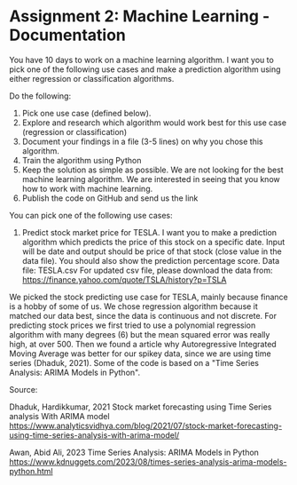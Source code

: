 # Assignment 2: Machine Learning - Documentation

You have 10 days to work on a machine learning algorithm.
I want you to pick one of the following use cases and make a prediction algorithm using either regression or
classification algorithms.

Do the following:

1. Pick one use case (defined below).
2. Explore and research which algorithm would work best for this use case (regression or classification)
3. Document your findings in a file (3-5 lines) on why you chose this algorithm.
4. Train the algorithm using Python
5. Keep the solution as simple as possible. We are not looking for the best machine learning algorithm. We are
   interested in seeing that you know how to work with machine learning.
6. Publish the code on GitHub and send us the link

You can pick one of the following use cases:

1. Predict stock market price for TESLA.
   I want you to make a prediction algorithm which predicts the price of this stock on a specific date. Input will be
   date and output should be price of that stock (close value in the data file).
   You should also show the prediction percentage score.
   Data file: TESLA.csv
   For updated csv file, please download the data from:
   https://finance.yahoo.com/quote/TSLA/history?p=TSLA

We picked the stock predicting use case for TESLA, mainly because finance is a hobby of some of us. We chose regression
algorithm because it matched our data best, since the data is continuous and not discrete. For predicting stock
prices we first tried to use a polynomial regression algorithm with many degrees (6) but the mean squared error was
really high, at over 500. Then we found a article why Autoregressive Integrated Moving Average was better for our spikey
data, since we are using time series (Dhaduk, 2021). Some of the code is based on a "Time Series Analysis: ARIMA Models
in Python".

Source:

Dhaduk, Hardikkumar, 2021
Stock market forecasting using Time Series analysis With ARIMA model
https://www.analyticsvidhya.com/blog/2021/07/stock-market-forecasting-using-time-series-analysis-with-arima-model/

Awan, Abid Ali, 2023
Time Series Analysis: ARIMA Models in Python
https://www.kdnuggets.com/2023/08/times-series-analysis-arima-models-python.html